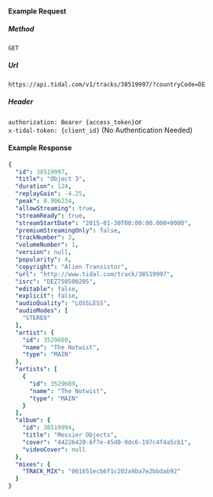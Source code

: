 #### Example Request
##### Method
```GET```
##### Url
```https://api.tidal.com/v1/tracks/38519997/?countryCode=DE```
##### Header
```authorization: Bearer {access_token}```or\
```x-tidal-token: {client_id}``` (No Authentication Needed)
#### Example Response

``` yaml
{
  "id": 38519997,
  "title": "Object 3",
  "duration": 124,
  "replayGain": -4.25,
  "peak": 0.906234,
  "allowStreaming": true,
  "streamReady": true,
  "streamStartDate": "2015-01-30T00:00:00.000+0000",
  "premiumStreamingOnly": false,
  "trackNumber": 3,
  "volumeNumber": 1,
  "version": null,
  "popularity": 4,
  "copyright": "Alien Transistor",
  "url": "http://www.tidal.com/track/38519997",
  "isrc": "DEZ750500205",
  "editable": false,
  "explicit": false,
  "audioQuality": "LOSSLESS",
  "audioModes": [
    "STEREO"
  ],
  "artist": {
    "id": 3529689,
    "name": "The Notwist",
    "type": "MAIN"
  },
  "artists": [
    {
      "id": 3529689,
      "name": "The Notwist",
      "type": "MAIN"
    }
  ],
  "album": {
    "id": 38519994,
    "title": "Messier Objects",
    "cover": "44226420-6f7e-45d0-9dc6-197c4f4a5cb1",
    "videoCover": null
  },
  "mixes": {
    "TRACK_MIX": "001651ecb6f1c202a9ba7e2bbdab92"
  }
}
```
